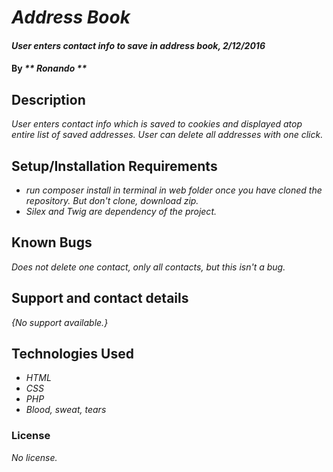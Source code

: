 # _Address Book_

#### _User enters contact info to save in address book, 2/12/2016_

#### By _** Ronando **_

## Description

_User enters contact info which is saved to cookies and displayed atop entire list of saved addresses. User can delete all addresses with one click._

## Setup/Installation Requirements

* _run composer install in terminal in web folder once you have cloned the repository. But don't clone, download zip._
* _Silex and Twig are dependency of the project._

## Known Bugs

_Does not delete one contact, only all contacts, but this isn't a bug._

## Support and contact details

_{No support available.}_

## Technologies Used

* _HTML_
* _CSS_
* _PHP_
* _Blood, sweat, tears_

### License

*No license.*
